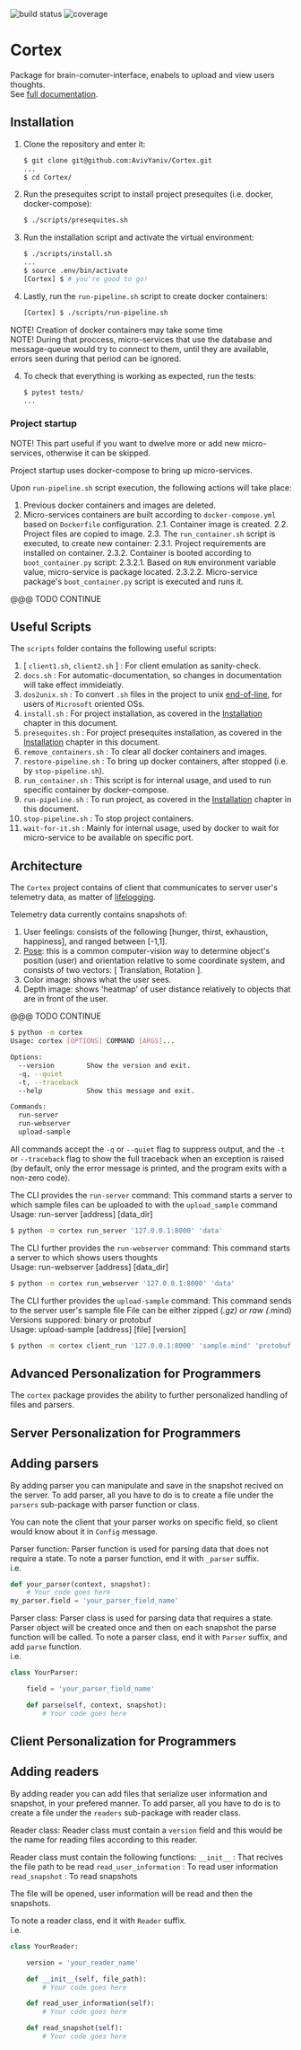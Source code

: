 ![build status](https://api.travis-ci.com/AvivYaniv/Cortex.svg?branch=master)
![coverage](https://codecov.io/gh/AvivYaniv/Cortex/branch/master/graph/badge.svg)

# Cortex

Package for brain-comuter-interface, enabels to upload and view users thoughts. 
<br/>See [full documentation](https://braincomputerinterface.readthedocs.io/en/latest/).

## Installation

1. Clone the repository and enter it:

    ```sh
    $ git clone git@github.com:AvivYaniv/Cortex.git
    ...
    $ cd Cortex/
    ```

2. Run the presequites script to install project presequites (i.e. docker, docker-compose):

    ```sh
    $ ./scripts/presequites.sh    
    ```

2. Run the installation script and activate the virtual environment:

    ```sh
    $ ./scripts/install.sh
    ...
    $ source .env/bin/activate
    [Cortex] $ # you're good to go!
    ```

3. Lastly, run the `run-pipeline.sh` script to create docker containers:

   ```sh
   [Cortex] $ ./scripts/run-pipeline.sh
   ```

NOTE! Creation of docker containers may take some time <br/>
NOTE! During that proccess, micro-services that use the database and message-queue would try to connect to them, until they are available, errors seen during that period can be ignored.<br/>

4. To check that everything is working as expected, run the tests:


    ```sh
    $ pytest tests/
    ...
    ```

### Project startup

NOTE! This part useful if you want to dwelve more or add new micro-services, otherwise it can be skipped. <br/>

Project startup uses docker-compose to bring up micro-services. <br/>

Upon `run-pipeline.sh` script execution, the following actions will take place:

1. Previous docker containers and images are deleted.
2. Micro-services containers are built according to `docker-compose.yml` based on `Dockerfile` configuration.
2.1. Container image is created.
2.2. Project files are copied to image.
2.3. The `run_container.sh` script is executed, to create new container:
2.3.1. Project requirements are installed on container.
2.3.2. Container is booted according to `boot_container.py` script:
2.3.2.1. Based on `RUN` environment variable value, micro-service is package located.
2.3.2.2. Micro-service package's `boot_container.py` script is executed and runs it.

@@@ TODO CONTINUE

## Useful Scripts

The `scripts` folder contains the following useful scripts:

1. [ `client1.sh`, `client2.sh` ] : For client emulation as sanity-check.
2. `docs.sh` : For automatic-documentation, so changes in documentation will take effect immideiatly.
3. `dos2unix.sh` : To convert `.sh` files in the project to unix [end-of-line](https://en.wikipedia.org/wiki/Newline), for users of `Microsoft` oriented OSs.
4. `install.sh` : For project installation, as covered in the [Installation](https://github.com/AvivYaniv/Cortex/blob/master/README.md#installation) chapter in this document.
5. `presequites.sh` : For project presequites installation, as covered in the [Installation](https://github.com/AvivYaniv/Cortex/blob/master/README.md#installation) chapter in this document.
6. `remove_containers.sh` : To clear all docker containers and images.
7. `restore-pipeline.sh` : To bring up docker containers, after stopped (i.e. by `stop-pipeline.sh`).
8. `run_container.sh` : This script is for internal usage, and used to run specific container by docker-compose.
9. `run-pipeline.sh` : To run project, as covered in the [Installation](https://github.com/AvivYaniv/Cortex/blob/master/README.md#installation) chapter in this document.
9. `stop-pipeline.sh` : To stop project containers.
10. `wait-for-it.sh` : Mainly for internal usage, used by docker to wait for micro-service to be available on specific port.

## Architecture

The `Cortex` project contains of client that communicates to server user's telemetry data, as matter of [lifelogging](https://en.wikipedia.org/wiki/Lifelog).

Telemetry data currently contains snapshots of:
1. User feelings: consists of the following [hunger, thirst, exhaustion, happiness], and ranged between [-1,1].
2. [Pose](https://en.wikipedia.org/wiki/Pose_(computer_vision)): this is a common computer-vision way to determine object's position (user) and orientation relative to some coordinate system, and consists of two vectors: [ Translation, Rotation ].
3. Color image: shows what the user sees.
4. Depth image: shows 'heatmap' of user distance relatively to objects that are in front of the user.

@@@ TODO CONTINUE

```sh
$ python -m cortex
Usage: cortex [OPTIONS] COMMAND [ARGS]...

Options:
  --version        Show the version and exit.
  -q, --quiet
  -t, --traceback
  --help           Show this message and exit.

Commands:
  run-server
  run-webserver
  upload-sample

```

All commands accept the `-q` or `--quiet` flag to suppress output, and the `-t`
or `--traceback` flag to show the full traceback when an exception is raised
(by default, only the error message is printed, and the program exits with a
non-zero code).

The CLI provides the `run-server` command:
	This command starts a server to which sample files can be uploaded to with the `upload_sample` command
	<br/> Usage: run-server [address] [data_dir]

```sh
$ python -m cortex run_server '127.0.0.1:8000' 'data'

```

The CLI further provides the `run-webserver` command:
	This command starts a server to which shows users thoughts
	<br/> Usage: run-webserver [address] [data_dir]

```sh
$ python -m cortex run_webserver '127.0.0.1:8000' 'data'

```

The CLI further provides the `upload-sample` command:
	This command sends to the server user's sample file
	File can be either zipped (*.gz) or raw (*.mind)
	Versions suppored: binary or protobuf
	<br/> Usage: upload-sample [address] [file] [version]

```sh
$ python -m cortex client_run '127.0.0.1:8000' 'sample.mind' 'protobuf'

```

## Advanced Personalization for Programmers

The `cortex` package provides the ability to further personalized handling of files and parsers.

## Server Personalization for Programmers

## Adding parsers

By adding parser you can manipulate and save in the snapshot recived on the server.
To add parser, all you have to do is to create a file under the `parsers` sub-package with parser function or class.

You can note the client that your parser works on specific field, so client would know about it in `Config` message.

Parser function:
Parser function is used for parsing data that does not require a state.
To note a parser function, end it with `_parser` suffix.
<br/>i.e.
```python
def your_parser(context, snapshot):
    # Your code goes here
my_parser.field = 'your_parser_field_name'

```

Parser class:
Parser class is used for parsing data that requires a state.
Parser object will be created once and then on each snapshot the parse function will be called.
To note a parser class, end it with `Parser` suffix, and add `parse` function.
<br/>i.e.
```python
class YourParser:

    field = 'your_parser_field_name'

    def parse(self, context, snapshot):
        # Your code goes here
```

## Client Personalization for Programmers

## Adding readers

By adding reader you can add files that serialize user information and snapshot, in your prefered manner.
To add parser, all you have to do is to create a file under the `readers` sub-package with reader class.

Reader class:
Reader class must contain a `version` field and this would be the name for reading files according to this reader.

Reader class must contain the following functions:
`__init__`					: That recives the file path to be read	
`read_user_information` 	: To read user information
`read_snapshot` 			: To read snapshots

The file will be opened, user information will be read and then the snapshots.

To note a reader class, end it with `Reader` suffix.
<br/>i.e.
```python
class YourReader:

	version = 'your_reader_name'

	def __init__(self, file_path):
		# Your code goes here

	def read_user_information(self):
		# Your code goes here

	def read_snapshot(self):
		# Your code goes here
```
